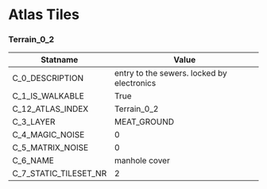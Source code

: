 

# Atlas Tiles





### Terrain_0_2
| Statname | Value | 
|  --  |  --  | 
| C_0_DESCRIPTION | entry to the sewers. locked by electronics | 
| C_1_IS_WALKABLE | True | 
| C_12_ATLAS_INDEX | Terrain_0_2 | 
| C_3_LAYER | MEAT_GROUND | 
| C_4_MAGIC_NOISE | 0 | 
| C_5_MATRIX_NOISE | 0 | 
| C_6_NAME | manhole cover | 
| C_7_STATIC_TILESET_NR | 2 | 

